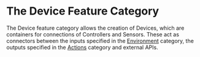 # The Device Feature Category

The Device feature category allows the creation of Devices, which are containers for connections of Controllers and Sensors. These act as connectors between the inputs specified in the [Environment](./environment/README.md) category, the outputs specified in the [Actions](./actions/README.md) category and external APIs.  
